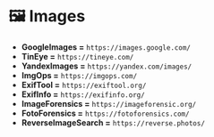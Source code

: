 # 🖼️ Images
- **GoogleImages =** `https://images.google.com/`
- **TinEye =** `https://tineye.com/`
- **YandexImages =** `https://yandex.com/images/`
- **ImgOps =** `https://imgops.com/`
- **ExifTool =** `https://exiftool.org/`
- **ExifInfo =** `https://exifinfo.org/`
- **ImageForensics =** `https://imageforensic.org/`
- **FotoForensics =** `https://fotoforensics.com/`
- **ReverseImageSearch =** `https://reverse.photos/`
